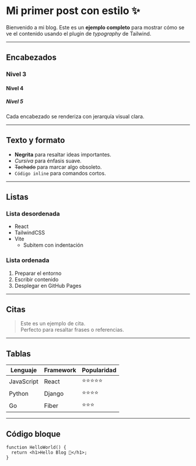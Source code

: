 # Mi primer post con estilo ✨

Bienvenido a mi blog. Este es un **ejemplo completo** para mostrar cómo se ve el contenido usando el plugin de _typography_ de Tailwind.

---

## Encabezados

### Nivel 3
#### Nivel 4
##### Nivel 5

Cada encabezado se renderiza con jerarquía visual clara.

---

## Texto y formato

- **Negrita** para resaltar ideas importantes.  
- *Cursiva* para énfasis suave.  
- ~~Tachado~~ para marcar algo obsoleto.  
- `Código inline` para comandos cortos.

---

## Listas

### Lista desordenada
- React
- TailwindCSS
- Vite
  - Subitem con indentación

### Lista ordenada
1. Preparar el entorno
2. Escribir contenido
3. Desplegar en GitHub Pages

---

## Citas

> Este es un ejemplo de cita.  
> Perfecto para resaltar frases o referencias.

---

## Tablas

| Lenguaje   | Framework     | Popularidad |
|------------|---------------|-------------|
| JavaScript | React         | ⭐⭐⭐⭐⭐ |
| Python     | Django        | ⭐⭐⭐⭐ |
| Go         | Fiber         | ⭐⭐⭐ |

---

## Código bloque

```tsx
function HelloWorld() {
  return <h1>Hello Blog 👋</h1>;
}
```